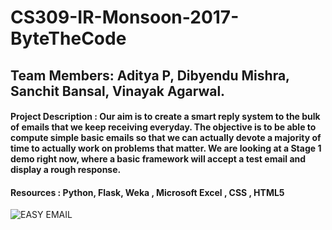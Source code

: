 # CS309-IR-Monsoon-2017-ByteTheCode

## Team Members: Aditya P, Dibyendu Mishra, Sanchit Bansal, Vinayak Agarwal. 

#### Project Description : Our aim is to create a smart reply system to the bulk of emails that we keep receiving everyday. The objective is to be able to compute simple basic emails so that we can actually devote a majority of time to actually work on problems that matter. We are looking at a Stage 1 demo right now, where a basic framework will accept a test email and display a rough response. 

#### Resources : Python, Flask, Weka , Microsoft Excel , CSS , HTML5

![EASY EMAIL](https://raw.githubusercontent.com/ashoka-university/CS309-IR-Monsoon-2017-ByteTheCode/master/FrontEnd/static/EasyEmail_IR.png?token=AMewlLZZnHYKeiyOtPFuYlyb8QWlFW4_ks5aBjxVwA%3D%3D)
